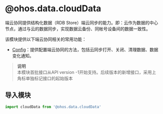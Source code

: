# @ohos.data.cloudData    
端云协同提供结构化数据（RDB Store）端云同步的能力。即：云作为数据的中心节点，通过与云的数据同步，实现数据云备份、同帐号设备间的数据一致性。  
  
该模块提供以下端云协同相关的常用功能：  
  
- [Config](#config)：提供配置端云协同的方法，包括云同步打开、关闭、清理数据、数据变化通知。  
> **说明**   
>本模块首批接口从API version -1开始支持。后续版本的新增接口，采用上角标单独标记接口的起始版本  
  
## 导入模块  
  
```js    
import cloudData from '@ohos.data.cloudData'    
```  
